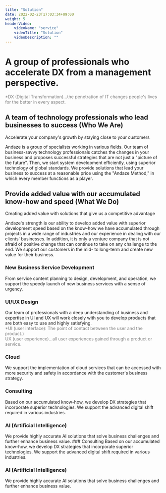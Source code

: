 ```yaml
---
title: "Solution"
date: 2022-02-23T17:03:34+09:00
weight: 5
headerVideo: 
    videoName: "service"
    videoTitle: "Solution"
    videoDescription: ""
---
```


# A group of professionals who accelerate DX from a management perspective.
 <font color="gray">*DX (Digital Transformation)...the penetration of IT changes people's lives for the better in every aspect.</font>  

## A team of technology professionals who lead businesses to success (Who We Are)
Accelerate your company's growth by staying close to your customers  

Andaze is a group of specialists working in various fields. Our team of business-savvy technology professionals catches the changes in your business and proposes successful strategies that are not just a "picture of the future". Then, we start system development efficiently, using superior technology of global standards. We provide solutions that lead your business to success at a reasonable price using the "Andaze Method," in which every member functions as a player.

## Provide added value with our accumulated know-how and speed (What We Do)
Creating added value with solutions that give us a competitive advantage

Andaze's strength is our ability to develop added value with superior development speed based on the know-how we have accumulated through projects in a wide range of industries and our experience in dealing with our clients' businesses. In addition, it is only a venture company that is not afraid of positive change that can continue to take on any challenge to the end. We support our customers in the mid- to long-term and create new value for their business.

### New Business Service Development
From service content planning to design, development, and operation, we support the speedy launch of new business services with a sense of urgency.

### UI/UX Design
Our team of professionals with a deep understanding of business and expertise in UI and UX will work closely with you to develop products that are both easy to use and highly satisfying.  
 <font color="gray">*UI (user interface): The point of contact between the user and the product.)</font>  
 <font color="gray">UX (user experience)...all user experiences gained through a product or service.</font>  

### Cloud
We support the implementation of cloud services that can be accessed with more security and safety in accordance with the customer's business strategy.

### Consulting
Based on our accumulated know-how, we develop DX strategies that incorporate superior technologies. We support the advanced digital shift required in various industries.

### AI (Artificial Intelligence)
We provide highly accurate AI solutions that solve business challenges and further enhance business value. ### Consulting
Based on our accumulated know-how, we develop DX strategies that incorporate superior technologies. We support the advanced digital shift required in various industries.

### AI (Artificial Intelligence)
We provide highly accurate AI solutions that solve business challenges and further enhance business value.
